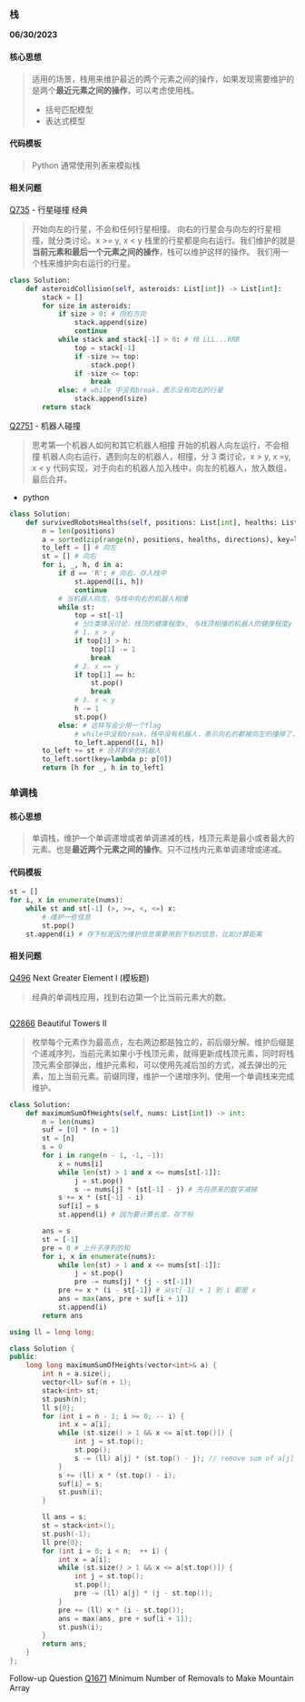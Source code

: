 ### 栈

**06/30/2023**

#### 核心思想

> 适用的场景，栈用来维护最近的两个元素之间的操作，如果发现需要维护的是两个**最近元素之间的操作**，可以考虑使用栈。
>
> -   括号匹配模型
> -   表达式模型

#### 代码模板

> Python 通常使用列表来模拟栈

#### 相关问题

[Q735] - 行星碰撞 经典

> 开始向左的行星，不会和任何行星相撞。
> 向右的行星会与向左的行星相撞，就分类讨论。x >= y, x < y
> 栈里的行星都是向右运行。我们维护的就是**当前元素和最后一个元素之间的操作**，栈可以维护这样的操作。
> 我们用一个栈来维护向右运行的行星。

```python
class Solution:
    def asteroidCollision(self, asteroids: List[int]) -> List[int]:
        stack = []
        for size in asteroids:
            if size > 0: # 向右方向
                stack.append(size)
                continue
            while stack and stack[-1] > 0: # 栈 LLL...RRR
                top = stack[-1]
                if -size >= top:
                    stack.pop()
                if -size <= top:
                    break
            else: # while 中没有break，表示没有向右的行星
                stack.append(size)
        return stack
```

[Q2751] - 机器人碰撞

> 思考第一个机器人如何和其它机器人相撞
> 开始的机器人向左运行，不会相撞
> 机器人向右运行，遇到向左的机器人，相撞，分 3 类讨论，x > y, x =y, x < y
> 代码实现，对于向右的机器人加入栈中，向左的机器人，放入数组，最后合并。

-   python

```python
class Solution:
    def survivedRobotsHealths(self, positions: List[int], healths: List[int], directions: str) -> List[int]:
        n = len(positions)
        a = sorted(zip(range(n), positions, healths, directions), key=lambda p: p[1])
        to_left = [] # 向左
        st = [] # 向右
        for i, _, h, d in a:
            if d == 'R': # 向右，存入栈中
                st.append([i, h])
                continue
            # 当机器人向左，与栈中向右的机器人相撞
            while st:
                top = st[-1]
                # 分3类情况讨论，栈顶的健康程度x, 与栈顶相撞的机器人的健康程度y
                # 1. x > y
                if top[1] > h:
                    top[1] -= 1
                    break
                # 2. x == y
                if top[1] == h:
                    st.pop()
                    break
                # 3. x < y
                h -= 1
                st.pop()
            else: # 这样写会少用一个flag
                # while中没有break，栈中没有机器人，表示向右的都被向左的撞掉了，就加入向左的地方
                to_left.append([i, h])
        to_left += st # 合并剩余的机器人
        to_left.sort(key=lambda p: p[0])
        return [h for _, h in to_left]
```

### 单调栈

#### 核心思想

> 单调栈，维护一个单调递增或者单调递减的栈，栈顶元素是最小或者最大的元素。也是**最近两个元素之间的操作**。只不过栈内元素单调递增或递减。

#### 代码模板

```python
st = []
for i, x in enumerate(nums):
    while st and st[-1] (>, >=, <, <=) x:
        # 维护一些信息
        st.pop()
    st.append(i) # 存下标是因为维护信息需要用到下标的信息，比如计算距离
```

#### 相关问题

[Q496] Next Greater Element I (模板题)

> 经典的单调栈应用，找到右边第一个比当前元素大的数。

```python

```

[Q2866] Beautiful Towers II

> 枚举每个元素作为最高点，左右两边都是独立的，前后缀分解。维护后缀是个递减序列，当前元素如果小于栈顶元素，就得更新成栈顶元素，同时将栈顶元素全部弹出，维护元素和，可以使用先减后加的方式，减去弹出的元素，加上当前元素。前缀同理，维护一个递增序列。使用一个单调栈来完成维护。

```python
class Solution:
    def maximumSumOfHeights(self, nums: List[int]) -> int:
        n = len(nums)
        suf = [0] * (n + 1)
        st = [n]
        s = 0
        for i in range(n - 1, -1, -1):
            x = nums[i]
            while len(st) > 1 and x <= nums[st[-1]]:
                j = st.pop()
                s -= nums[j] * (st[-1] - j) # 先将原来的数字减掉
            s += x * (st[-1] - i)
            suf[i] = s
            st.append(i) # 因为要计算长度，存下标

        ans = s
        st = [-1]
        pre = 0 # 上升子序列的和
        for i, x in enumerate(nums):
            while len(st) > 1 and x <= nums[st[-1]]:
                j = st.pop()
                pre -= nums[j] * (j - st[-1])
            pre += x * (i - st[-1]) # 从st[-1] + 1 到 i 都是 x
            ans = max(ans, pre + suf[i + 1])
            st.append(i)
        return ans
```

```C++
using ll = long long;

class Solution {
public:
    long long maximumSumOfHeights(vector<int>& a) {
        int n = a.size();
        vector<ll> suf(n + 1);
        stack<int> st;
        st.push(n);
        ll s{0};
        for (int i = n - 1; i >= 0; -- i) {
            int x = a[i];
            while (st.size() > 1 && x <= a[st.top()]) {
                int j = st.top();
                st.pop();
                s -= (ll) a[j] * (st.top() - j); // remove sum of a[j]
            }
            s += (ll) x * (st.top() - i);
            suf[i] = s;
            st.push(i);
        }

        ll ans = s;
        st = stack<int>();
        st.push(-1);
        ll pre{0};
        for (int i = 0; i < n;  ++ i) {
            int x = a[i];
            while (st.size() > 1 && x <= a[st.top()]) {
                int j = st.top();
                st.pop();
                pre -= (ll) a[j] * (j - st.top());
            }
            pre += (ll) x * (i - st.top());
            ans = max(ans, pre + suf[i + 1]);
            st.push(i);
        }
        return ans;
    }
};
```

Follow-up Question
[Q1671] Minimum Number of Removals to Make Mountain Array

>

[//]: #
[Q735]: https://leetcode.cn/problems/asteroid-collision/
[Q2751]: https://leetcode.cn/problems/robot-collisions/solutions/2319664/zhan-mo-ni-by-endlesscheng-fu26/
[Q496]: https://leetcode-cn.com/problems/next-greater-element-i/
[Q2866]: https://leetcode.com/problems/beautiful-towers-ii/
[Q1671]: https://leetcode.com/problems/minimum-number-of-removals-to-make-mountain-array/description/
